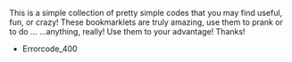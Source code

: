 This is a simple collection of pretty simple codes that you may find useful, fun, or crazy!
These bookmarklets are truly amazing, use them to prank or to do ...
...anything, really!
Use them to your advantage!
Thanks!
 - Errorcode_400
